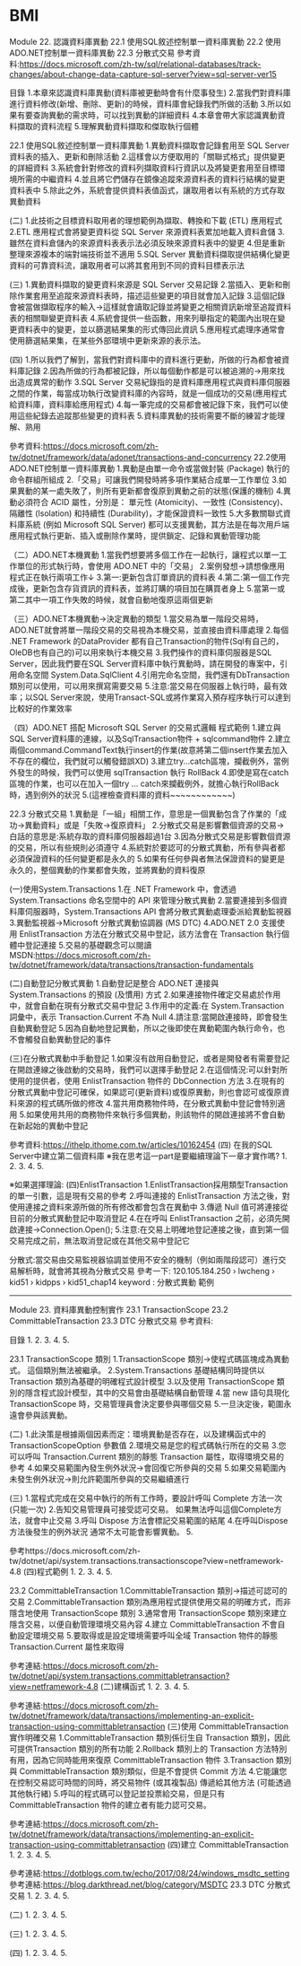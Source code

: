 # BMI

Module 22. 認識資料庫異動
22.1	使用SQL敘述控制單一資料庫異動
22.2	使用ADO.NET控制單一資料庫異動
22.3	分散式交易
參考資料:https://docs.microsoft.com/zh-tw/sql/relational-databases/track-changes/about-change-data-capture-sql-server?view=sql-server-ver15

目錄
1.本章來認識資料庫異動(資料庫被更動時會有什麼事發生)
2.當我們對資料庫進行資料修改(新增、刪除、更新)的時候，資料庫會紀錄我們所做的活動
3.所以如果有要查詢異動的需求時，可以找到異動的詳細資料
4.本章會帶大家認識異動資料擷取的資料流程
5.理解異動資料擷取和傑取執行個體

22.1	使用SQL敘述控制單一資料庫異動
1.異動資料擷取會記錄套用至 SQL Server 資料表的插入、更新和刪除活動
2.這樣會以方便取用的「關聯式格式」提供變更的詳細資料
3.系統會針對修改的資料列擷取資料行資訊以及將變更套用至目標環境所需的中繼資料
4.並且將它們儲存在鏡像追蹤來源資料表的資料行結構的變更資料表中
5.除此之外，系統會提供資料表值函式，讓取用者以有系統的方式存取異動資料

(二)
1.此技術之目標資料取用者的理想範例為擷取、轉換和下載 (ETL) 應用程式
2.ETL 應用程式會將變更資料從 SQL Server 來源資料表累加地載入資料倉儲
3.雖然在資料倉儲內的來源資料表表示法必須反映來源資料表中的變更
4.但是重新整理來源複本的端對端技術並不適用
5.SQL Server 異動資料擷取提供結構化變更資料的可靠資料流，讓取用者可以將其套用到不同的資料目標表示法

(三)
1.異動資料擷取的變更資料來源是 SQL Server 交易記錄
2.當插入、更新和刪除作業套用至追蹤來源資料表時，描述這些變更的項目就會加入記錄
3.這個記錄會被當做擷取程序的輸入→這樣就會讀取記錄並將變更之相關資訊新增至追蹤資料表的相關聯變更資料表
4.系統會提供一些函數，用來列舉指定的範圍內出現在變更資料表中的變更，並以篩選結果集的形式傳回此資訊
5.應用程式處理序通常會使用篩選結果集，在某些外部環境中更新來源的表示法。

(四)
1.所以我們了解到，當我們對資料庫中的資料進行更動，所做的行為都會被資料庫記錄
2.因為所做的行為都被記錄，所以每個動作都是可以被追溯的→用來找出造成異常的動作
3.SQL Server 交易紀錄指的是資料庫應用程式與資料庫伺服器之間的作業，每當成功執行改變資料庫的內容時，就是一個成功的交易(應用程式給資料庫，資料庫給應用程式)
4.每一筆完成的交易都會被記錄下來，我們可以使用這些紀錄去追蹤那些變更的資料表
5.資料庫異動的技術需要不斷的練習才能理解、熟用

參考資料:https://docs.microsoft.com/zh-tw/dotnet/framework/data/adonet/transactions-and-concurrency
22.2使用ADO.NET控制單一資料庫異動
1.異動是由單一命令或當做封裝 (Package) 執行的命令群組所組成
2.「交易」可讓我們開發時將多項作業結合成單一工作單位
3.如果異動的某一處失敗了，則所有更新都會復原到異動之前的狀態(保護的機制)
4.異動必須符合 ACID 屬性，分別是： 單元性 (Atomicity)、一致性 (Consistency)、隔離性 (Isolation) 和持續性 (Durability)，才能保證資料一致性
5.大多數關聯式資料庫系統 (例如 Microsoft SQL Server) 都可以支援異動，其方法是在每次用戶端應用程式執行更新、插入或刪除作業時，提供鎖定、記錄和異動管理功能

（二）ADO.NET本機異動
1.當我們想要將多個工作在一起執行，讓程式以單一工作單位的形式執行時，會使用 ADO.NET 中的「交易」
2.案例發想→請想像應用程式正在執行兩項工作↓
3.第一:更新包含訂單資訊的資料表
4.第二:第一個工作完成後，更新包含存貨資訊的資料表，並將訂購的項目加在購買者身上
5.當第一或第二其中一項工作失敗的時候，就會自動地復原這兩個更新

（三）ADO.NET本機異動→決定異動的類型
1.當交易為單一階段交易時，ADO.NET就會將單一階段交易的交易視為本機交易，並直接由資料庫處理
2.每個 .NET Framework 的DataProvider 都有自己Transaction的物件(Sql有自己的，OleDB也有自己的)可以用來執行本機交易
3.我們操作的資料庫伺服器是SQL Server，因此我們要在SQL Server資料庫中執行異動時，請在開發的專案中，引用命名空間 System.Data.SqlClient
4.引用完命名空間，我們還有DbTransaction類別可以使用，可以用來撰寫需要交易
5.注意:當交易在伺服器上執行時，最有效率；以SQL Server來說，使用Transact-SQL或將作業寫入預存程序執行可以達到比較好的作業效率

（四）ADO.NET 搭配 Microsoft SQL Server 的交易式邏輯 程式範例
1.建立與SQL Server資料庫的連線，以及SqlTransaction物件 + sqlcommand物件
2.建立兩個command.CommandText執行insert的作業(故意將第二個insert作業去加入不存在的欄位，我們就可以觸發錯誤XD)
3.建立try...catch區塊，攔截例外，當例外發生的時候，我們可以使用 sqlTransaction 執行 RollBack
4.即使是寫在catch區塊的作業，也可以在加入一個try ... catch來攔截例外，就擔心執行RollBack時，遇到例外的狀況
5.(這裡檢查資料庫的資料~~~~~~~~~~~~)

22.3	分散式交易
1.異動是「一組」相關工作，意思是一個異動包含了作業的「成功→異動資料」或是「失敗→復原資料」
2.分散式交易是影響數個資源的交易→白話的意思是:系統存取的資料庫伺服器超過1台
3.因為分散式交易是影響數個資源的交易，所以有些規則必須遵守
4.系統對於要認可的分散式異動，所有參與者都必須保證資料的任何變更都是永久的
5.如果有任何參與者無法保證資料的變更是永久的，整個異動的作業都會失敗，並將異動的資料復原

(一)使用System.Transactions
1.在 .NET Framework 中，會透過 System.Transactions 命名空間中的 API 來管理分散式異動
2.當要連接到多個資料庫伺服器時，System.Transactions API 會將分散式異動處理委派給異動監視器
3.異動監視器→Microsoft 分散式異動協調器 (MS DTC)
4.ADO.NET 2.0 支援使用 EnlistTransaction 方法在分散式交易中登記，該方法會在 Transaction 執行個體中登記連接
5.交易的基礎觀念可以閱讀 MSDN:https://docs.microsoft.com/zh-tw/dotnet/framework/data/transactions/transaction-fundamentals

(二)自動登記分散式異動
1.自動登記是整合 ADO.NET 連接與 System.Transactions 的預設 (及慣用) 方式
2.如果連接物件確定交易處於作用中，就會自動在現有分散式交易中登記
3.作用中的定義:在 System.Transaction 詞彙中，表示 Transaction.Current 不為 Null
4.請注意:當開啟連接時，即會發生自動異動登記
5.因為自動地登記異動，所以之後即使在異動範圍內執行命令，也不會觸發自動異動登記的事件

(三)在分散式異動中手動登記
1.如果沒有啟用自動登記，或者是開發者有需要登記在開啟連線之後啟動的交易時，我們可以選擇手動登記
2.在這個情況:可以針對所使用的提供者，使用 EnlistTransaction 物件的 DbConnection 方法
3.在現有的分散式異動中登記可確保，如果認可(更新資料)或復原異動，則也會認可或復原資料來源的程式碼所做的修改
4.當共用商務物件時，在分散式異動中登記會特別適用
5.如果使用共用的商務物件來執行多個異動，則該物件的開啟連接將不會自動在新起始的異動中登記

參考資料:https://ithelp.ithome.com.tw/articles/10162454
(四) 在我的SQL Server中建立第二個資料庫
※我在思考這一part是要繼續理論下一章才實作嗎?
1.
2.
3.
4.
5.

※如果選擇理論:
(四)EnlistTransaction
1.EnlistTransaction採用類型Transaction的單一引數，這是現有交易的參考
2.呼叫連接的 EnlistTransaction 方法之後，對使用連接之資料來源所做的所有修改都會包含在異動中
3.傳遞 Null 值可將連接從目前的分散式異動登記中取消登記
4.在在呼叫 EnlistTransaction 之前，必須先開啟連接→Connection.Open();
5.注意:在交易上明確地登記連接之後，直到第一個交易完成之前，無法取消登記或在其他交易中登記它


分散式:當交易由交易監視器協調並使用不安全的機制（例如兩階段認可）進行交易解析時，就會將其視為分散式交易
參考一下:
120.105.184.250 › lwcheng › kid51 › kidpps › kid51_chap14
keyword : 分散式異動 範例

*******************************************************************************************************************************
Module 23. 資料庫異動控制實作
23.1	TransactionScope
23.2	CommittableTransaction 
23.3	DTC 分散式交易
參考資料:

目錄
1.
2.
3.
4.
5.

23.1 TransactionScope 類別
1.TransactionScope 類別→使程式碼區塊成為異動式。 這個類別無法被繼承。
2.System.Transactions 基礎結構同時提供以 Transaction 類別為基礎的明確程式設計模型
3.以及使用 TransactionScope 類別的隱含程式設計模型，其中的交易會由基礎結構自動管理
4.當 new 語句具現化 TransactionScope 時，交易管理員會決定要參與哪個交易
5.一旦決定後，範圍永遠會參與該異動。

(二)
1.此決策是根據兩個因素而定：環境異動是否存在，以及建構函式中的 TransactionScopeOption 參數值
2.環境交易是您的程式碼執行所在的交易
3.您可以呼叫 Transaction.Current 類別的靜態 Transaction 屬性，取得環境交易的參考
4.如果交易範圍內發生例外狀況→會回復它所參與的交易
5.如果交易範圍內未發生例外狀況→則允許範圍所參與的交易繼續進行

(三)
1.當程式完成在交易中執行的所有工作時，要設計呼叫 Complete 方法一次(只能一次)
2.告知交易管理員可接受認可交易。 如果無法呼叫這個Complete方法，就會中止交易
3.呼叫 Dispose 方法會標記交易範圍的結尾
4.在呼叫Dispose方法後發生的例外狀況 通常不太可能會影響異動。
5.

參考https://docs.microsoft.com/zh-tw/dotnet/api/system.transactions.transactionscope?view=netframework-4.8
(四)程式範例
1.
2.
3.
4.
5.

23.2 CommittableTransaction
1.CommittableTransaction 類別→描述可認可的交易
2.CommittableTransaction 類別為應用程式提供使用交易的明確方式，而非隱含地使用 TransactionScope 類別
3.通常會用 TransactionScope 類別來建立隱含交易，以便自動管理環境交易內容
4.建立 CommittableTransaction 不會自動設定環境交易
5.要取得或是設定環境需要呼叫全域 Transaction 物件的靜態 Transaction.Current 屬性來取得

參考連結:https://docs.microsoft.com/zh-tw/dotnet/api/system.transactions.committabletransaction?view=netframework-4.8
(二)建構函式
1.
2.
3.
4.
5.

參考連結:https://docs.microsoft.com/zh-tw/dotnet/framework/data/transactions/implementing-an-explicit-transaction-using-committabletransaction
(三)使用 CommittableTransaction 實作明確交易
1.CommittableTransaction 類別係衍生自 Transaction 類別，因此可提供Transaction 類別的所有功能
2.Rollback 類別上的 Transaction 方法特別有用，因為它同時能用來復原 CommittableTransaction 物件
3.Transaction 類別與 CommittableTransaction 類別類似，但是不會提供 Commit 方法
4.它能讓您在控制交易認可時間的同時，將交易物件 (或其複製品) 傳遞給其他方法 (可能透過其他執行緒)
5.呼叫的程式碼可以登記並投票給交易，但是只有 CommittableTransaction 物件的建立者有能力認可交易。

參考連結:https://docs.microsoft.com/zh-tw/dotnet/framework/data/transactions/implementing-an-explicit-transaction-using-committabletransaction
(四)建立 CommittableTransaction
1.
2.
3.
4.
5.

參考連結:https://dotblogs.com.tw/echo/2017/08/24/windows_msdtc_setting
參考連結:https://blog.darkthread.net/blog/category/MSDTC
23.3 DTC 分散式交易
1.
2.
3.
4.
5.

(二)
1.
2.
3.
4.
5.

(三)
1.
2.
3.
4.
5.

(四)
1.
2.
3.
4.
5.
